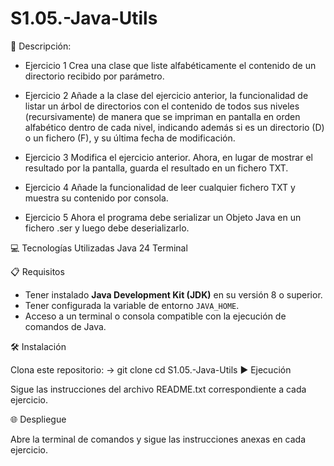 # S1.05.-Java-Utils
📄 Descripción:
- Ejercicio 1
Crea una clase que liste alfabéticamente el contenido de un directorio recibido por parámetro.

- Ejercicio 2
Añade a la clase del ejercicio anterior, la funcionalidad de listar un árbol de directorios con el contenido de todos sus niveles (recursivamente) de manera que se impriman en pantalla en orden alfabético dentro de cada nivel, indicando además si es un directorio (D) o un fichero (F), y su última fecha de modificación.

- Ejercicio 3
Modifica el ejercicio anterior. Ahora, en lugar de mostrar el resultado por la pantalla, guarda el resultado en un fichero TXT.

- Ejercicio 4
Añade la funcionalidad de leer cualquier fichero TXT y muestra su contenido por consola.

- Ejercicio 5
Ahora el programa debe serializar un Objeto Java en un fichero .ser y luego debe deserializarlo.


💻 Tecnologías Utilizadas
Java 24
Terminal

📋 Requisitos

- Tener instalado **Java Development Kit (JDK)** en su versión 8 o superior.
- Tener configurada la variable de entorno `JAVA_HOME`.
- Acceso a un terminal o consola compatible con la ejecución de comandos de Java.


🛠️ Instalación

Clona este repositorio: -> git clone 
cd S1.05.-Java-Utils
▶️ Ejecución

Sigue las instrucciones del archivo README.txt correspondiente a cada ejercicio.

🌐 Despliegue

Abre la terminal de comandos y sigue las instrucciones anexas en cada ejercicio.
